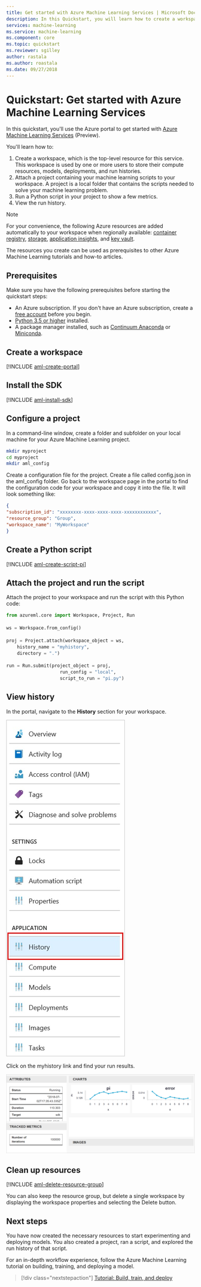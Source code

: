 ```yaml
---
title: Get started with Azure Machine Learning Services | Microsoft Docs
description: In this Quickstart, you will learn how to create a workspace and a project to get started with Azure Machine Learning.
services: machine-learning
ms.service: machine-learning
ms.component: core
ms.topic: quickstart
ms.reviewer: sgilley
author: rastala
ms.author: roastala
ms.date: 09/27/2018
---
```


# Quickstart: Get started with Azure Machine Learning Services

In this quickstart, you'll use the Azure portal to get started with [Azure Machine Learning Services](overview-what-is-azure-ml.md) (Preview).

You'll learn how to:

1. Create a workspace, which is the top-level resource for this service. This workspace is used by one or more users to store their compute resources, models, deployments, and run histories.
1. Attach a project containing your machine learning scripts to your workspace.   A project is a local folder that contains the scripts needed to solve your machine learning problem.  
1. Run a Python script in your project to show a few metrics.
1. View the run history.

> [!NOTE]
> For your convenience, the following Azure resources are added automatically to your workspace when regionally available:  [container registry](https://azure.microsoft.com/en-us/services/container-registry/), [storage](https://azure.microsoft.com/en-us/services/storage/), [application insights](https://azure.microsoft.com/en-us/services/application-insights/), and [key vault](https://azure.microsoft.com/en-us/services/key-vault/).

The resources you create can be used as prerequisites to other Azure Machine Learning tutorials and how-to articles.

## Prerequisites

Make sure you have the following prerequisites before starting the quickstart steps:

+ An Azure subscription. If you don't have an Azure subscription, create a [free account](https://azure.microsoft.com/free/?WT.mc_id=A261C142F) before you begin.
+ [Python 3.5 or higher](https://www.python.org/) installed.
+ A package manager installed, such as [Continuum Anaconda](https://anaconda.org/anaconda/continuum-docs) or [Miniconda](https://conda.io/miniconda.html).

## Create a workspace 

[!INCLUDE [aml-create-portal](../../../includes/aml-create-in-portal.md)]

## Install the SDK

[!INCLUDE [aml-install-sdk](../../../includes/aml-install-sdk.md)]

## Configure a project

In a command-line window, create a folder and subfolder on your local machine for your Azure Machine Learning project.

   ```sh
   mkdir myproject
   cd myproject
   mkdir aml_config
   ```

Create a configuration file for the project. Create a file called config.json in the aml_config folder.  Go back to the workspace page in the portal to find the configuration code for your workspace and copy it into the file.  It will look something like:

```json
{
"subscription_id": "xxxxxxxx-xxxx-xxxx-xxxx-xxxxxxxxxxxx",
"resource_group": "Group",
"workspace_name": "MyWorkspace"
}
```

## Create a Python script

[!INCLUDE [aml-create-script-pi](../../../includes/aml-create-script-pi.md)]

## Attach the project and run the script

Attach the project to your workspace and run the script with this Python code:

```python
from azureml.core import Workspace, Project, Run

ws = Workspace.from_config()

proj = Project.attach(workspace_object = ws,
    history_name = "myhistory",
    directory = ".")

run = Run.submit(project_object = proj,
                    run_config = "local",
                    script_to_run = "pi.py")
```

## View history

In the portal, navigate to the **History** section for your workspace.

   ![navigate to history](./media/quickstart-get-started/history.png)

Click on the myhistory link and find your run results.

   ![view history](./media/quickstart-get-started/web-results.png)

## Clean up resources 

[!INCLUDE [aml-delete-resource-group](../../../includes/aml-delete-resource-group.md)]

You can also keep the resource group, but delete a single workspace by displaying the workspace properties and selecting the Delete button.

## Next steps
You have now created the necessary resources to start experimenting and deploying models. You also created a project, ran a script, and explored the run history of that script.

For an in-depth workflow experience, follow the Azure Machine Learning tutorial on building, training, and deploying a model.

> [!div class="nextstepaction"]
> [Tutorial: Build, train, and deploy](tutorial-train-models-with-aml.md)